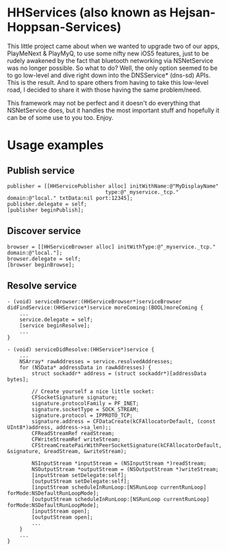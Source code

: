 HHServices (also known as Hejsan-Hoppsan-Services)
==================================================
This little project came about when we wanted to upgrade two of our apps, PlayMeNext & PlayMyQ, to use some nifty new iOS5 features, just to be rudely awakened by the fact that bluetooth networking via NSNetService was no longer possible. So what to do? Well, the only option seemed to be to go low-level and dive right down into the DNSService* (dns-sd) APIs. This is the result. And to spare others from having to take this low-level road, I decided to share it with those having the same problem/need. 

This framework may not be perfect and it doesn't do everything that NSNetService does, but it handles the most important stuff and hopefully it can be of some use to you too. Enjoy.


Usage examples
===============

Publish service
---------------

    publisher = [[HHServicePublisher alloc] initWithName:@"MyDisplayName"
                                    type:@"_myservice._tcp." domain:@"local." txtData:nil port:12345];
    publisher.delegate = self;
    [publisher beginPublish];

Discover service
----------------

    browser = [[HHServiceBrowser alloc] initWithType:@"_myservice._tcp." domain:@"local."];
    browser.delegate = self;
    [browser beginBrowse];
    
Resolve service
---------------

    - (void) serviceBrowser:(HHServiceBrowser*)serviceBrowser didFindService:(HHService*)service moreComing:(BOOL)moreComing {
        ...
        service.delegate = self;
        [service beginResolve];
        ...
    }
    
    - (void) serviceDidResolve:(HHService*)service {
    	...
    	NSArray* rawAddresses = service.resolvedAddresses;
	    for (NSData* addressData in rawAddresses) {
            struct sockaddr* address = (struct sockaddr*)[addressData bytes];
		    
            // Create yourself a nice little socket:
            CFSocketSignature signature;
            signature.protocolFamily = PF_INET;
            signature.socketType = SOCK_STREAM;
            signature.protocol = IPPROTO_TCP;
            signature.address = CFDataCreate(kCFAllocatorDefault, (const UInt8*)address, address->sa_len);;
            CFReadStreamRef readStream;
            CFWriteStreamRef writeStream;
            CFStreamCreatePairWithPeerSocketSignature(kCFAllocatorDefault, &signature, &readStream, &writeStream);
		
            NSInputStream *inputStream = (NSInputStream *)readStream;
            NSOutputStream *outputStream = (NSOutputStream *)writeStream;
            [inputStream setDelegate:self];
            [outputStream setDelegate:self];
            [inputStream scheduleInRunLoop:[NSRunLoop currentRunLoop] forMode:NSDefaultRunLoopMode];
            [outputStream scheduleInRunLoop:[NSRunLoop currentRunLoop] forMode:NSDefaultRunLoopMode];
            [inputStream open];
            [outputStream open];
            ...
	    }
    	...
    }
